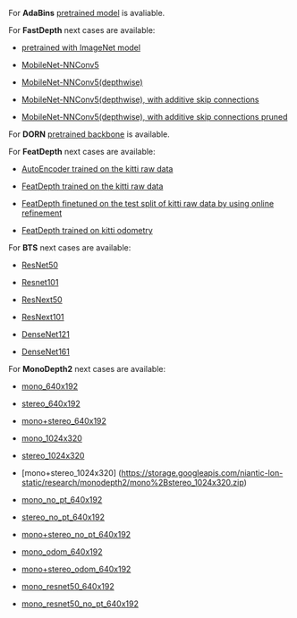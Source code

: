 For **AdaBins** [pretrained model](https://drive.google.com/drive/folders/1nYyaQXOBjNdUJDsmJpcRpu6oE55aQoLA?usp=sharing) is avaliable.

For **FastDepth** next cases are available:

* [pretrained with ImageNet model](http://datasets.lids.mit.edu/fastdepth/imagenet/results/imagenet.arch=mobilenet.lr=0.1.bs=256/model_best.pth.tar)

* [MobileNet-NNConv5](http://datasets.lids.mit.edu/fastdepth/results/mobilenet-nnconv5.pth.tar)

* [MobileNet-NNConv5(depthwise)](http://datasets.lids.mit.edu/fastdepth/results/mobilenet-nnconv5dw.pth.tar)

* [MobileNet-NNConv5(depthwise), with additive skip connections](http://datasets.lids.mit.edu/fastdepth/results/mobilenet-nnconv5dw-skipadd.pth.tar)

* [MobileNet-NNConv5(depthwise), with additive skip connections pruned](http://datasets.lids.mit.edu/fastdepth/results/mobilenet-nnconv5dw-skipadd-pruned.pth.tar)

For **DORN** [pretrained backbone](http://sceneparsing.csail.mit.edu/model/pretrained_resnet/resnet101-imagenet.pth) is available.

For **FeatDepth** next cases are available:

* [AutoEncoder trained on the kitti raw data](https://drive.google.com/file/d/1ncAWUMvLq2ETMpG-7eI9qfILce_cPPfy/view?usp=sharing)

* [FeatDepth trained on the kitti raw data](https://drive.google.com/file/d/1HlAubfuja5nBKpfNU3fQs-3m3Zaiu9RI/view?usp=sharing)

* [FeatDepth finetuned on the test split of kitti raw data by using online refinement](https://drive.google.com/file/d/1CfCtz55s4QHya3y3UslxsuD_0cxNlA-D/view?usp=sharing)

* [FeatDepth trained on kitti odometry](https://drive.google.com/file/d/1vQJbiyPXv_XNQYpyVocDB3-LKwx2LVka/view?usp=sharing)

For **BTS** next cases are available:

* [ResNet50](https://cogaplex-bts.s3.ap-northeast-2.amazonaws.com/bts_eigen_v2_pytorch_resnet50.zip)

* [Resnet101](https://cogaplex-bts.s3.ap-northeast-2.amazonaws.com/bts_eigen_v2_pytorch_resnet101.zip)

* [ResNext50](https://cogaplex-bts.s3.ap-northeast-2.amazonaws.com/bts_eigen_v2_pytorch_resnext50.zip)

* [ResNext101](https://cogaplex-bts.s3.ap-northeast-2.amazonaws.com/bts_eigen_v2_pytorch_resnext101.zip)

* [DenseNet121](https://cogaplex-bts.s3.ap-northeast-2.amazonaws.com/bts_eigen_v2_pytorch_densenet121.zip)

* [DenseNet161](https://cogaplex-bts.s3.ap-northeast-2.amazonaws.com/bts_eigen_v2_pytorch_densenet161.zip)

For **MonoDepth2** next cases are available:

* [mono_640x192](https://storage.googleapis.com/niantic-lon-static/research/monodepth2/mono_640x192.zip)

* [stereo_640x192](https://storage.googleapis.com/niantic-lon-static/research/monodepth2/stereo_640x192.zip)

* [mono+stereo_640x192](https://storage.googleapis.com/niantic-lon-static/research/monodepth2/mono%2Bstereo_640x192.zip)

* [mono_1024x320](https://storage.googleapis.com/niantic-lon-static/research/monodepth2/mono_1024x320.zip)

* [stereo_1024x320](https://storage.googleapis.com/niantic-lon-static/research/monodepth2/stereo_1024x320.zip)

* [mono+stereo_1024x320] (https://storage.googleapis.com/niantic-lon-static/research/monodepth2/mono%2Bstereo_1024x320.zip)

* [mono_no_pt_640x192](https://storage.googleapis.com/niantic-lon-static/research/monodepth2/mono_no_pt_640x192.zip)

* [stereo_no_pt_640x192](https://storage.googleapis.com/niantic-lon-static/research/monodepth2/stereo_no_pt_640x192.zip)

* [mono+stereo_no_pt_640x192](https://storage.googleapis.com/niantic-lon-static/research/monodepth2/mono%2Bstereo_no_pt_640x192.zip)

* [mono_odom_640x192](https://storage.googleapis.com/niantic-lon-static/research/monodepth2/mono_odom_640x192.zip)

* [mono+stereo_odom_640x192](https://storage.googleapis.com/niantic-lon-static/research/monodepth2/mono%2Bstereo_odom_640x192.zip)

* [mono_resnet50_640x192](https://storage.googleapis.com/niantic-lon-static/research/monodepth2/mono_resnet50_640x192.zip)

* [mono_resnet50_no_pt_640x192](https://storage.googleapis.com/niantic-lon-static/research/monodepth2/mono_resnet50_no_pt_640x192.zip)
